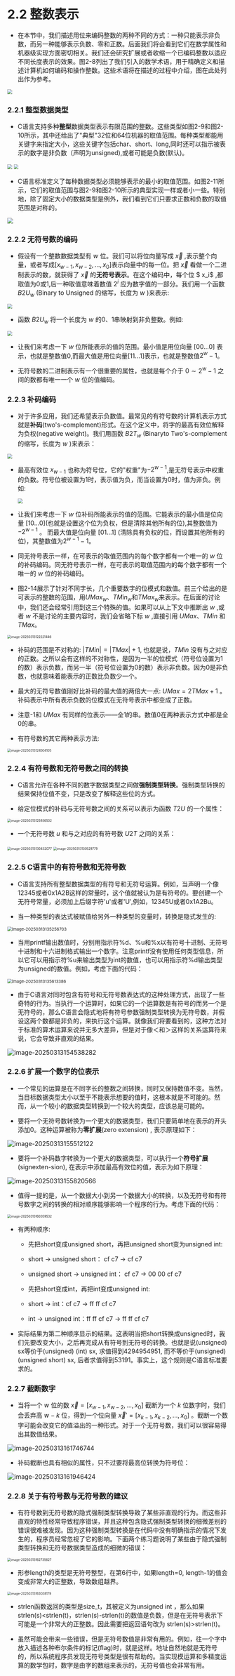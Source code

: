 # 2.2 整数表示

- 在本节中，我们描述用位来编码整数的两种不同的方式：一种只能表示非负数，而另一种能够表示负数、零和正数。后面我们将会看到它们在数学属性和机器级实现方面密切相关。我们还会研究扩展或者收缩一个已编码整数以适应不同长度表示的效果。图2-8列出了我们引入的数学术语，用于精确定义和描述计算机如何编码和操作整数。这些术语将在描述的过程中介绍，图在此处列出作为参考。

<img src="image-20250313114813045.png" style="zoom: 67%;" />

### 2.2.1 整型数据类型

- C语言支持多种**整型**数据类型表示有限范围的整数。这些类型如图2-9和图2-10所示，其中还给出了"典型"32位和64位机器的取值范围。每种类型都能用关键字来指定大小，这些关键字包括char、short、long,同时还可以指示被表示的数字是非负数（声明为unsigned),或者可能是负数(默认)。

<img src="image-20250313115348764.png" style="zoom:67%;" />

<img src="image-20250313115402104.png" style="zoom: 67%;" />

- C语言标准定义了每种数据类型必须能够表示的最小的取值范围。如图2-11所示，它们的取值范围与图2-9和图2-10所示的典型实现一样或者小一些。特别地，除了固定大小的数据类型是例外，我们看到它们只要求正数和负数的取值范围是对称的。

<img src="image-20250313115637689.png" style="zoom: 80%;" />

### 2.2.2 无符号数的编码

- 假设有一个整数数据类型有 $w$ 位。我们可以将位向量写成 $\vec{x}$ ,表示整个向量，或者写成$[x_{w-1},x_{w-2},...,x_0]$表示向量中的每一位。把 $\vec{x}$ 看做一个二进制表示的数，就获得了 $\vec{x}$ 的**无符号表示**。在这个编码中，每个位 $ x_i$ ,都取值为0或1,后一种取值意味着数值 $2^i$ 应为数字值的一部分。我们用一个函数 $B2U_w$ (Binary to Unsigned 的缩写，长度为 $w$ )来表示:

<img src="image-20250313120305100.png" style="zoom:67%;" />

- 函数 $B2U_w$ 将一个长度为 $w$ 的0、1串映射到非负整数。例如:

<img src="image-20250313120623745.png" style="zoom:67%;" />



- 让我们来考虑一下 $w$ 位所能表示的值的范围。最小值是用位向量 $[00...0]$ 表示，也就是整数值0,而最大值是用位向量$[11...1]$表示，也就是整数值$2^w-1$。



- 无符号数的二进制表示有一个很重要的属性，也就是每个介于 $0\sim 2^w-1$ 之间的数都有唯一一个 $w$ 位的值编码。

### 2.2.3 补码编码

- 对于许多应用，我们还希望表示负数值。最常见的有符号数的计算机表示方式就是**补码**(two's-complement)形式。在这个定义中，将字的最高有效位解释为负权(negative weight)。我们用函数 $B2T_w$ (Binaryto Two's-complement的缩写，长度为 $w$ )来表示：

<img src="image-20250313121332033.png" style="zoom:67%;" />

- 最高有效位 $x_{w-1}$ 也称为符号位，它的"权重"为$-2^{w-1}$,是无符号表示中权重的负数。符号位被设置为1时，表示值为负，而当设置为0时，值为非负。例如:

	<img src="image-20250313121509938.png" style="zoom:67%;" />





- 让我们来考虑一下 $w$ 位补码所能表示的值的范围。它能表示的最小值是位向量 $[10...0]$(也就是设置这个位为负权，但是清除其他所有的位),其整数值为 $-2^{w-1}$ 。 而最大值是位向量 $[01...1]$ (清除具有负权的位，而设置其他所有的位)，其整数值为$2^{w-1}-1$。



- 同无符号表示一样，在可表示的取值范围内的每个数字都有一个唯一的 $w$ 位的补码编码。同无符号表示一样，在可表示的取值范围内的每个数字都有一个唯一的 $w$ 位的补码编码。



- 图2-14展示了针对不同字长，几个重要数字的位模式和数值。前三个给出的是可表示的整数的范围，用$UMax_w$、$TMin_w$和$TMax_w$来表示。在后面的讨论中，我们还会经常引用到这三个特殊的值。如果可以从上下文中推断出 $w$ ,或者 $w$ 不是讨论的主要内容时，我们会省略下标 $w$ ,直接引用 $UMax$、$TMin$ 和 $TMax$。

<img src="image-20250313122221446.png" alt="image-20250313122221446" style="zoom:50%;" />

- 补码的范围是不对称的: $|TMin|=|TMax|+1$, 也就是说，$TMin$ 没有与之对应的正数。之所以会有这样的不对称性，是因为一半的位模式（符号位设置为1的数）表示负数，而另一半（符号位设置为0的数）表示非负数。因为0是非负数，也就意味着能表示的正数比负数少一个。



- 最大的无符号数值刚好比补码的最大值的两倍大一点: $UMax=2TMax+1$ 。补码表示中所有表示负数的位模式在无符号表示中都变成了正数。



- 注意-1和 $UMax$ 有同样的位表示——全1的串。数值0在两种表示方式中都是全0的串。



- 有符号数的其它两种表示方法:

<img src="image-20250313124504105.png" alt="image-20250313124504105" style="zoom:50%;" />



### 2.2.4 有符号数和无符号数之间的转换

- C语言允许在各种不同的数字数据类型之间做**强制类型转换**。强制类型转换的结果保持位值不变，只是改变了解释这些位的方式。



- 给定位模式的补码与无符号数之间的关系可以表示为函数 $T2U$ 的一个属性：

<img src="image-20250313125936532.png" alt="image-20250313125936532" style="zoom:50%;" />

- 一个无符号数 $u$ 和与之对应的有符号数 $U2T$ 之间的关系：

<img src="image-20250313130432077.png" alt="image-20250313130432077" style="zoom:50%;" />

<img src="image-20250313130529779.png" alt="image-20250313130529779" style="zoom:50%;" />

### 2.2.5 C语言中的有符号数和无符号数

- C语言支持所有整型数据类型的有符号和无符号运算。例如，当声明一个像12345或者0x1A2B这样的常量时，这个值就被认为是有符号的。要创建一个无符号常量，必须加上后缀字符'u'或者'U',例如，12345U或者0x1A2Bu。



- 当一种类型的表达式被赋值给另外一种类型的变量时，转换是隐式发生的:

<img src="image-20250313135256703.png" alt="image-20250313135256703" style="zoom: 67%;" />

- 当用printf输出数值时，分别用指示符%d、%u和%x以有符号十进制、无符号十进制和十六进制格式输出一个数字。注意printf没有使用任何类型信息，所以它可以用指示符%u来输出类型为int的数值，也可以用指示符%d输出类型为unsigned的数值。例如，考虑下面的代码：

<img src="image-20250313135613386.png" alt="image-20250313135613386" style="zoom:67%;" />

- 由于C语言对同时包含有符号和无符号数表达式的这种处理方式，出现了一些奇特的行为。当执行一个运算时，如果它的一个运算数是有符号的而另一个是无符号的，那么C语言会隐式地将有符号参数强制类型转换为无符号数，并假设这两个数都是非负的，来执行这个运算。就像我们将要看到的，这种方法对于标准的算术运算来说并无多大差异，但是对于像＜和＞这样的关系运算符来说，它会导致非直观的结果。

![image-20250313154538282](image-20250313154538282.png)

### 2.2.6 扩展一个数字的位表示

- 一个常见的运算是在不同字长的整数之间转换，同时又保持数值不变。当然，当目标数据类型太小以至于不能表示想要的值时，这根本就是不可能的。然而，从一个较小的数据类型转换到一个较大的类型，应该总是可能的。



- 要将一个无符号数转换为一个更大的数据类型，我们只要简单地在表示的开头添加0。这种运算被称为**零扩展**(zero extension) , 表示原理如下：

![image-20250313155512122](image-20250313155512122.png)



- 要将一个补码数字转换为一个更大的数据类型，可以执行一个**符号扩展**(signexten-sion), 在表示中添加最高有效位的值，表示为如下原理：

![image-20250313155820566](image-20250313155820566.png)



- 值得一提的是，从一个数据大小到另一个数据大小的转换，以及无符号和有符号数字之间的转换的相对顺序能够影响一个程序的行为。考虑下面的代码：

<img src="image-20250313160359532.png" alt="image-20250313160359532" style="zoom:50%;" />

- 有两种顺序:

	- 先把short变成unsigned short，再把unsigned short变为unsigned int:
	- short -> unsigned short： cf c7 -> cf c7
	- unsigned short -> unsigned int： cf c7 -> 00 00 cf c7

	- 先把short变成int，再把int变成unsigned int:
	- short -> int：cf c7 -> ff ff cf c7
	- int -> unsigned int：ff ff cf c7 -> ff ff cf c7

- 实际结果为第二种顺序显示的结果。这表明当把short转换成unsigned时，我们先要改变大小，之后再完成从有符号到无符号的转换。也就是说(unsigned) sx等价于(unsigned) (int) sx, 求值得到4294954951, 而不等价于(unsigned)(unsigned short) sx, 后者求值得到53191。事实上，这个规则是C语言标准要求的。



### 2.2.7 截断数字

- 当将一个 $w$ 位的数 $\vec{x}=[x_{w-1},x_{w-2},...,x_0]$ 截断为一个 $k$ 位数字时，我们会丢弃高 $w-k$ 位，得到一个位向量 $\vec{x}'=[x_{k-1},x_{k-2},...,x_0]$ 。截断一个数字可能会改变它的值溢出的一种形式。对于一个无符号数，我们可以很容易得出其数值结果。

![image-20250313161746744](image-20250313161746744.png)

- 补码截断也具有相似的属性，只不过要将最高位转换为符号位：

![image-20250313161946424](image-20250313161946424.png)



### 2.2.8 关于有符号数与无符号数的建议

- 有符号数到无符号数的隐式强制类型转换导致了某些非直观的行为。而这些非直观的特性经常导致程序错误，并且这种包含隐式强制类型转换的细微差别的错误很难被发现。因为这种强制类型转换是在代码中没有明确指示的情况下发生的，程序员经常忽视了它的影响。下面两个练习题说明了某些由于隐式强制类型转换和无符号数据类型造成的细微的错误：

<img src="image-20250313162735627.png" alt="image-20250313162735627" style="zoom:50%;" />

- 形参length的类型是无符号整型，在第6行中，如果length=0, length-1的值会变成非常大的正整数，导致数组越界。

<img src="image-20250313163038179.png" alt="image-20250313163038179" style="zoom:50%;" />

- strlen函数返回的类型是size_t，其被定义为unsigned int ，那么如果strlen(s)<strlen(t)，strlen(s)-strlen(t)的数值是负数，但是在无符号表示下可能是一个非常大的正整数。因此需要把返回语句改为 strlen(s)>strlen(t)。



- 虽然可能会带来一些错误，但是无符号数值是非常有用的。例如，往一个字中放入描述各种布尔条件的标记(flag)时，就是这样。地址自然地就是无符号的，所以系统程序员发现无符号类型是很有帮助的。当实现模运算和多精度运算的数学包时，数字是由字的数组来表示的，无符号值也会非常有用。